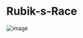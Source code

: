# Rubik-s-Race

![image](https://github.com/user-attachments/assets/0ab43c75-2fbf-4a0a-8bde-ea96ec466bc0)
